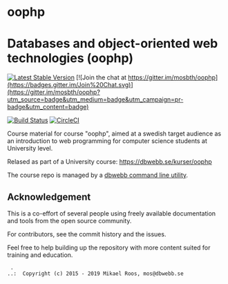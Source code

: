 # oophp

Databases and object-oriented web technologies (oophp)
===================

[![Latest Stable Version](https://poser.pugx.org/dbwebb/oophp/v/stable)](https://packagist.org/packages/dbwebb/oophp)
[![Join the chat at https://gitter.im/mosbth/oophp](https://badges.gitter.im/Join%20Chat.svg)](https://gitter.im/mosbth/oophp?utm_source=badge&utm_medium=badge&utm_campaign=pr-badge&utm_content=badge)

[![Build Status](https://travis-ci.org/dbwebb-se/oophp.svg?branch=master)](https://travis-ci.org/dbwebb-se/oophp)
[![CircleCI](https://circleci.com/gh/dbwebb-se/oophp.svg?style=svg)](https://circleci.com/gh/dbwebb-se/oophp)

Course material for course "oophp", aimed at a swedish target audience as an introduction to web programming for computer science students at University level.

Relased as part of a University course: https://dbwebb.se/kurser/oophp

The course repo is managed by a [dbwebb command line utility](https://dbwebb.se/dbwebb-cli).




Acknowledgement
-------------------

This is a co-effort of several people using freely available documentation and tools from the open source community.

For contributors, see the commit history and the issues.

Feel free to help building up the repository with more content suited for training and education.



```                                                            
 .                                                             
..:  Copyright (c) 2015 - 2019 Mikael Roos, mos@dbwebb.se      
```                                                            
